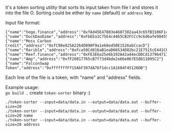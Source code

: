 It's a token sorting utility that sorts its input taken from file I and stores it into the file O. 
Sorting could be either by `name` (default) or `address` key.

Input file format:

```
{"name":"hoge.finance","address":"0xfAd45E47083e4607302aa43c65fB3106F1cd7607"}
{"name":"DuckDaoDime","address":"0xFbEEa1C75E4c4465CB2FCCc9c6d6afe984558E20"}
{"name":"Moss Carbon Credit","address":"0xfC98e825A2264D890F9a1e68ed50E1526abCcacD"}
{"name":"Rarible","address":"0xFca59Cd816aB1eaD66534D82bc21E7515cE441CF"}
{"name":"Reef.finance","address":"0xFE3E6a25e6b192A42a44ecDDCd13796471735ACf"}
{"name":"Amp","address":"0xfF20817765cB7f73d4bde2e66e067E58D11095C2"}
{"name":"FalconSwap Token","address":"0xfffffffFf15AbF397dA76f1dcc1A1604F45126DB"}
```

Each line of the file is a token, with "name" and "address" fields.

Example usage:  
`go build .` create `token-sorter` binary :)

`./token-sorter --input=data/data.in --output=data/data.out --buffer-size=20`  
`./token-sorter --input=data/data.in --output=data/data.out --buffer-size=20 name`  
`./token-sorter --input=data/data.in --output=data/data.out --buffer-size=20 address`